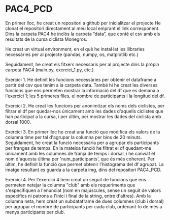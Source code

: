 # PAC4_PCD

En primer lloc, he creat un repositori a github per inicialitzar el projecte
He clonat el repositori directament al meu local emprant el link corresponent.
Dins la carpeta PAC4 he inclòs la carpeta “data”, que conté el csv amb els resultats de la cursa ciclista Monegros.

He creat un virtual environment, en el què he instal·lat les llibraries necessàries per al projecte (pandas, numpy, os, matplotlib etc.)

Seguidament, he creat els fitxers necessaris per al projecte dins la pròpia carpeta PAC4 (main.py, exercici_1.py, etc.)

Exercici 1.
    He definit les funcions necessàries per obtenir el dataframe a partir del csv que tenim a la carpeta data. També hi he creat les diverses funcions que ens permeten mostrar la informació del df que es demana a l'exercici 1; les 5 primeres files, el nombre de participants i la longitud del df.

Exercici 2. 
    He creat les funcions per anonimitzar els noms dels ciclistes, per filtrar el df per quedar-nos únicament amb les dades d'aquells ciclistes que han participat a la cursa, i per últim, per mostrar les dades del ciclista amb dorsal 1000.

Exercici 3.
    En primer lloc he creat una funció que modifica els valors de la columna time per tal d'agrupar la columna per bins de 20 minuts. Seguidament, he creat la funció necessària per a agrupar els participants per franges de temps. En la mateixa funció he filtrat el df quedant-me únicament amb les columnes de franja de temps i dorsal, i he canviat el nom d'aquesta última per 'num_participants', que és més coherent. Per últim, he definit la funció que permet obtenir l'histograma del df agrupat. La imatge resultant es guarda a la carpeta img, dins del repositori PAC4_PCD.

Exercici 4.
    Per l'exercici 4 hem creat un seguit de funcions que ens permeten netejar la columna "club" amb els requeriments que s'especifiquen a l'enunciat (nom en majúscules, sense un seguit de valors especifics ni patrons a l'inici i final de la string, entre d'altres).
    Amb la columna neta, hem creat un subdataframe de dues columnes (club i dorsal) per agrupar el nombre de participants per cada club, ordenant-lo de més a menys participants per club.